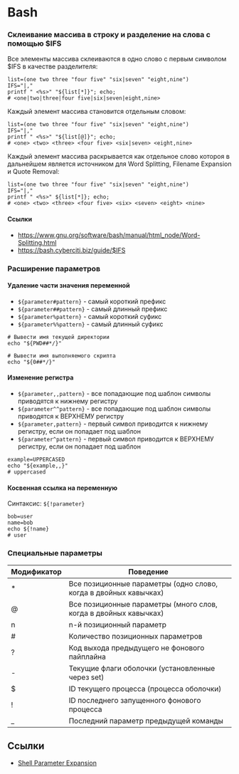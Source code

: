 # Bash

### Склеивание массива в строку и разделение на слова с помощью $IFS

Все элементы массива склеиваются в одно слово с первым символом $IFS в качестве разделителя:

```shell
list=(one two three "four five" "six|seven" "eight,nine")
IFS="|,"
printf " <%s>" "${list[*]}"; echo;
# <one|two|three|four five|six|seven|eight,nine>
```

Каждый элемент массива становится отдельным словом:

```shell
list=(one two three "four five" "six|seven" "eight,nine")
IFS="|,"
printf " <%s>" "${list[@]}"; echo;
# <one> <two> <three> <four five> <six|seven> <eight,nine>
```

Каждый элемент массива раскрывается как отдельное слово котороя в дальнейшем является источником для Word Splitting, Filename Expansion и Quote Removal:

```shell
list=(one two three "four five" "six|seven" "eight,nine")
IFS="|,"
printf " <%s>" ${list[*]}; echo;
# <one> <two> <three> <four five> <six> <seven> <eight> <nine>
```

#### Ссылки
- https://www.gnu.org/software/bash/manual/html_node/Word-Splitting.html
- https://bash.cyberciti.biz/guide/$IFS


### Расширение параметров

#### Удаление части значения переменной

* `${parameter#pattern}` - самый короткий префикс
* `${parameter##pattern}` - самый длинный префикс 
* `${parameter%pattern}` - самый короткий суфикс
* `${parameter%%pattern}` - самый длинный суфикс

```shell
# Вывести имя текущей директории
echo "${PWD##*/}"

# Вывести имя выполняемого скрипта
echo "${0##*/}"
```

#### Изменение регистра

* `${parameter,,pattern}` - все попадающие под шаблон символы приводятся к нижнему регистру
* `${parameter^^pattern}` - все попадающие под шаблон символы приводятся к ВЕРХНЕМУ регистру
* `${parameter,pattern}` - первый символ приводится к нижнему регистру, если он попадает под шаблон
* `${parameter^pattern}` - первый символ приводится к ВЕРХНЕМУ регистру, если он попадает под шаблон

```shell
example=UPPERCASED
echo "${example,,}"
# uppercased
```


#### Косвенная ссылка на переменную

Синтаксис: `${!parameter}`

```shell
bob=user
name=bob
echo ${!name}
# user
```

### Cпециальные параметры

| Модификатор | Поведение |
| - | - |
| * | Все позиционные параметры (одно слово, когда в двойных кавычках) |
| @ | Все позиционные параметры (много слов, когда в двойных кавычках) |
| n | n-й позиционный параметр |
| # | Количество позиционных параметров |
| ? | Код выхода предыдущего не фонового пайплайна |
| - | Текущие флаги оболочки (установленные через set) |
| $ | ID текущего процесса (процесса оболочки) |
| ! | ID последнего запущенного фонового процесса  |
| _ | Последний параметр предыдущей команды |

## Ссылки
* [Shell Parameter Expansion](https://www.gnu.org/software/bash/manual/html_node/Shell-Parameter-Expansion.html)
